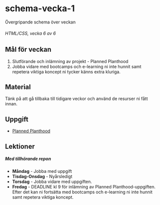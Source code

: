 # schema-vecka-1
Övergripande schema över veckan

###### HTML/CSS, vecka 6 av 6

## Mål för veckan
1.  Slutförande och inlämning av projekt - Planned Planthood
2.  Jobba vidare med bootcamps och e-learning ni inte hunnit samt repetera viktiga koncept ni tycker känns extra kluriga.

## Material
Tänk på att gå tillbaka till tidigare veckor och använd de resurser ni fått innan.

## Uppgift
* [Planned Planthood](https://github.com/Robert-Lexicon/Uppgift-PlannedPlanthood/blob/main/README.md)

## Lektioner
##### Med tillhörande repon
* **Måndag** - Jobba med uppgift
* **Tisdag-Onsdag** - Nyårsledigt
* **Torsdag** - Jobba vidare med uppgiften.
* **Fredag** - DEADLINE kl 9 för inlämning av Planned Planthood-uppgiften. Efter det kan ni fortsätta med bootcamps och e-learning ni inte hunnit samt repetera viktiga koncept.
